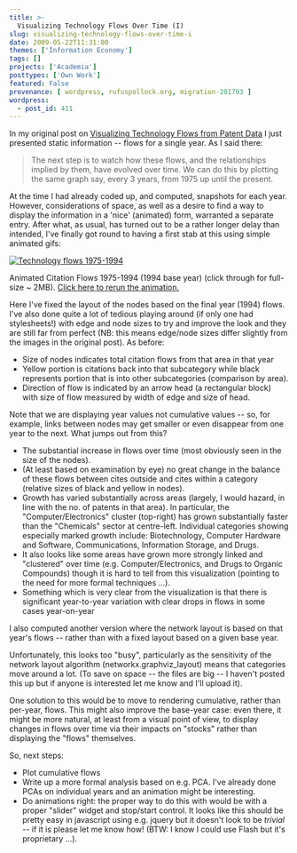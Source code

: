 ```yaml
---
title: >-
  Visualizing Technology Flows Over Time (I)
slug: visualizing-technology-flows-over-time-i
date: 2009-05-22T11:31:00
themes: ['Information Economy']
tags: []
projects: ['Academia']
posttypes: ['Own Work']
featured: False
provenance: [ wordpress, rufuspollock.org, migration-201703 ]
wordpress:
  - post_id: 411
---
```


In my original post on [Visualizing Technology Flows from Patent Data](http://www.rufuspollock.org/2008/11/24/visualizing-technology-flows-from-patent-data/) I just presented static information -- flows for a single year. As I said there:

> The next step is to watch how these flows, and the relationships implied by them, have evolved over time. We can do this by plotting the same graph say, every 3 years, from 1975 up until the present.

At the time I had already coded up, and computed, snapshots for each year. However, considerations of space, as well as a desire to find a way to display the information in a 'nice' (animated) form, warranted a separate entry. After what, as usual, has turned out to be a rather longer delay than intended, I've finally got round to having a first stab at this using simple animated gifs:

<a href="http://www.rufuspollock.org/wp-content/uploads/2009/05/flows_subcat_animated_1975-1994_base1994_fs8.gif">
<img id="tech-flows-reload" src="http://www.rufuspollock.org/wp-content/uploads/2009/05/flows_subcat_animated_1975-1994_base1994_fs4.gif" alt="Technology flows 1975-1994" border="0" />
</a>

<p class="caption">Animated Citation Flows 1975-1994 (1994 base year) (click through for full-size ~ 2MB). <a href="#" onClick="document.getElementById('tech-flows-reload').src = document.getElementById('tech-flows-reload').src; return false;">Click here to rerun the animation.</a></p>

Here I've fixed the layout of the nodes based on the final year (1994) flows. I've also done quite a lot of tedious playing around (if only one had stylesheets!) with edge and node sizes to try and improve the look and they are still far from perfect (NB: this means edge/node sizes differ slightly from the images in the original post). As before:

  * Size of nodes indicates total citation flows from that area in that year
  * Yellow portion is citations back into that subcategory while black represents portion that is into other subcategories (comparison by area).
  * Direction of flow is indicated by an arrow head (a rectangular block) with size of flow measured by width of edge and size of head.

Note that we are displaying year values not cumulative values -- so, for example, links between nodes may get smaller or even disappear from one year to the next. What jumps out from this? 

  * The substantial increase in flows over time (most obviously seen in the size of the nodes).
  * (At least based on examination by eye) no great change in the balance of these flows between cites outside and cites within a category (relative sizes of black and yellow in nodes).
  * Growth has varied substantially across areas (largely, I would hazard, in line with the no. of patents in that area). In particular, the "Computer/Electronics" cluster (top-right) has grown substantially faster than the "Chemicals" sector at centre-left. Individual categories showing especially marked growth include: Biotechnology, Computer Hardware and Software, Communications, Information Storage, and Drugs.
  * It also looks like some areas have grown more strongly linked and "clustered" over time (e.g. Computer/Electronics, and Drugs to Organic Compounds) though it is hard to tell from this visualization (pointing to the need for more formal techniques ...).
  * Something which is very clear from the visualization is that there is significant year-to-year variation with clear drops in flows in some cases year-on-year

I also computed another version where the network layout is based on that year's flows -- rather than with a fixed layout based on a given base year.

Unfortunately, this looks too "busy", particularly as the sensitivity of the network layout algorithm (networkx.graphviz_layout) means that categories move around a lot. (To save on space -- the files are big -- I haven't posted this up but if anyone is interested let me know and I'll upload it).

One solution to this would be to move to rendering cumulative, rather than per-year, flows. This might also improve the base-year case: even there, it might be more natural, at least from a visual point of view, to display changes in flows over time via their impacts on "stocks" rather than displaying the "flows" themselves.

So, next steps:

  * Plot cumulative flows 
  * Write up a more formal analysis based on e.g. PCA. I've already done PCAs on individual years and an animation might be interesting.
  * Do animations right: the proper way to do this with would be with a proper "slider" widget and stop/start control. It looks like this should be pretty easy in javascript using e.g. jquery but it doesn't look to be *trivial* -- if it is please let me know how! (BTW: I know I could use Flash but it's proprietary ...).



